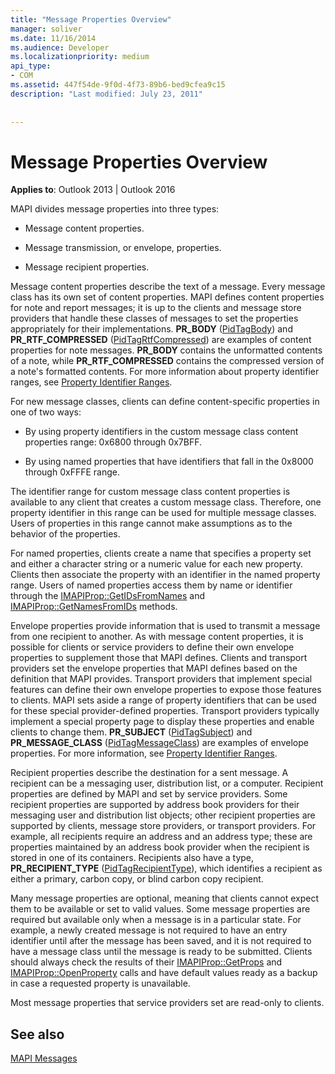 ```yaml
---
title: "Message Properties Overview"
manager: soliver
ms.date: 11/16/2014
ms.audience: Developer
ms.localizationpriority: medium
api_type:
- COM
ms.assetid: 447f54de-9f0d-4f73-89b6-bed9cfea9c15
description: "Last modified: July 23, 2011"
 
 
---
```


# Message Properties Overview

  
  
**Applies to**: Outlook 2013 | Outlook 2016 
  
MAPI divides message properties into three types:
  
- Message content properties.
    
- Message transmission, or envelope, properties.
    
- Message recipient properties.
    
Message content properties describe the text of a message. Every message class has its own set of content properties. MAPI defines content properties for note and report messages; it is up to the clients and message store providers that handle these classes of messages to set the properties appropriately for their implementations. **PR_BODY** ([PidTagBody](pidtagbody-canonical-property.md)) and **PR_RTF_COMPRESSED** ([PidTagRtfCompressed](pidtagrtfcompressed-canonical-property.md)) are examples of content properties for note messages. **PR_BODY** contains the unformatted contents of a note, while **PR_RTF_COMPRESSED** contains the compressed version of a note's formatted contents. For more information about property identifier ranges, see [Property Identifier Ranges](property-identifier-ranges.md).
  
For new message classes, clients can define content-specific properties in one of two ways:
  
- By using property identifiers in the custom message class content properties range: 0x6800 through 0x7BFF.
    
- By using named properties that have identifiers that fall in the 0x8000 through 0xFFFE range.
    
The identifier range for custom message class content properties is available to any client that creates a custom message class. Therefore, one property identifier in this range can be used for multiple message classes. Users of properties in this range cannot make assumptions as to the behavior of the properties. 
  
For named properties, clients create a name that specifies a property set and either a character string or a numeric value for each new property. Clients then associate the property with an identifier in the named property range. Users of named properties access them by name or identifier through the [IMAPIProp::GetIDsFromNames](imapiprop-getidsfromnames.md) and [IMAPIProp::GetNamesFromIDs](imapiprop-getnamesfromids.md) methods. 
  
Envelope properties provide information that is used to transmit a message from one recipient to another. As with message content properties, it is possible for clients or service providers to define their own envelope properties to supplement those that MAPI defines. Clients and transport providers set the envelope properties that MAPI defines based on the definition that MAPI provides. Transport providers that implement special features can define their own envelope properties to expose those features to clients. MAPI sets aside a range of property identifiers that can be used for these special provider-defined properties. Transport providers typically implement a special property page to display these properties and enable clients to change them. **PR_SUBJECT** ([PidTagSubject](pidtagsubject-canonical-property.md)) and **PR_MESSAGE_CLASS** ([PidTagMessageClass](pidtagmessageclass-canonical-property.md)) are examples of envelope properties. For more information, see [Property Identifier Ranges](property-identifier-ranges.md).
  
Recipient properties describe the destination for a sent message. A recipient can be a messaging user, distribution list, or a computer. Recipient properties are defined by MAPI and set by service providers. Some recipient properties are supported by address book providers for their messaging user and distribution list objects; other recipient properties are supported by clients, message store providers, or transport providers. For example, all recipients require an address and an address type; these are properties maintained by an address book provider when the recipient is stored in one of its containers. Recipients also have a type, **PR_RECIPIENT_TYPE** ([PidTagRecipientType](pidtagrecipienttype-canonical-property.md)), which identifies a recipient as either a primary, carbon copy, or blind carbon copy recipient.
  
Many message properties are optional, meaning that clients cannot expect them to be available or set to valid values. Some message properties are required but available only when a message is in a particular state. For example, a newly created message is not required to have an entry identifier until after the message has been saved, and it is not required to have a message class until the message is ready to be submitted. Clients should always check the results of their [IMAPIProp::GetProps](imapiprop-getprops.md) and [IMAPIProp::OpenProperty](imapiprop-openproperty.md) calls and have default values ready as a backup in case a requested property is unavailable. 
  
Most message properties that service providers set are read-only to clients. 
  
## See also



[MAPI Messages](mapi-messages.md)

